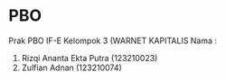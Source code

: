 # PBO
Prak PBO IF-E
Kelompok 3 (WARNET KAPITALIS
Nama : 
1. Rizqi Ananta Ekta Putra (123210023)
2. Zulfian Adnan (123210074)
